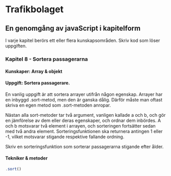 # Trafikbolaget
## En genomgång av javaScript i kapitelform
I varje kapitel berörs ett eller flera kunskapsområden. Skriv kod som löser uppgiften.
### Kapitel 8 - Sortera passagerarna
#### Kunskaper: Array & objekt
#### Uppgift: Sortera passagerare.
En vanlig uppgift är att sortera arrayer utifrån någon egenskap. Arrayer har en inbyggd .sort-metod, men den är ganska dålig. Därför måste man oftast skriva en egen metod som .sort-metoden anropar.

Nästan alla sort-metoder tar två argument, vanligen kallade a och b, och gör en jämförelse av dem eller deras egenskaper, och ordnar dem inbördes. A och b motsvarar två element i arrayen, och sorteringen fortsätter sedan med två andra element. Sorteringsfunktionen ska returnera antingen 1 eller -1, vilket motsvarar stigande respektive fallande ordning.

Skriv en sorteringsfunktion som sorterar passagerarna stigande efter ålder.

#### Tekniker & metoder
```javascript
.sort()
``` 